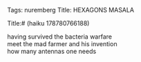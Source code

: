 Tags: nuremberg
Title: HEXAGONS MASALA
  
Title:# (haiku 178780766188)  
  
having survived the bacteria warfare  
meet the mad farmer and his invention  
how many antennas one needs  
